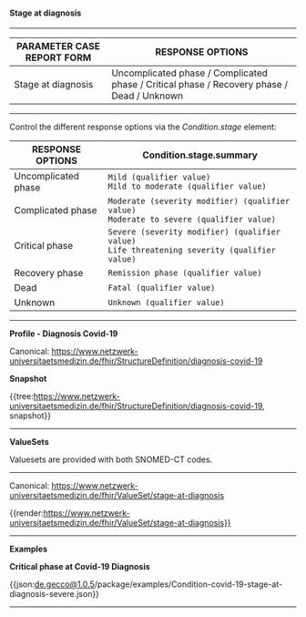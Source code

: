 #### Stage at diagnosis

---

| PARAMETER CASE REPORT FORM | RESPONSE OPTIONS |
|--------------|-----------|
| Stage at diagnosis | Uncomplicated phase / Complicated phase / Critical phase / Recovery phase / Dead / Unknown | 

---

Control the different response options via the *Condition.stage* element:

| RESPONSE OPTIONS | Condition.stage.summary |
|--------------|-----------|
| Uncomplicated phase | `Mild (qualifier value)`<br>`Mild to moderate (qualifier value)` |
| Complicated phase | `Moderate (severity modifier) (qualifier value)`<br>`Moderate to severe (qualifier value)` |
| Critical phase | `Severe (severity modifier) (qualifier value)`<br>`Life threatening severity (qualifier value)` |
| Recovery phase | `Remission phase (qualifier value)` | 
| Dead | `Fatal (qualifier value)` | 
| Unknown | `Unknown (qualifier value)` | 

---

**Profile - Diagnosis Covid-19**

Canonical: https://www.netzwerk-universitaetsmedizin.de/fhir/StructureDefinition/diagnosis-covid-19

**Snapshot**

{{tree:https://www.netzwerk-universitaetsmedizin.de/fhir/StructureDefinition/diagnosis-covid-19, snapshot}}

---

**ValueSets**

Valuesets are provided with both SNOMED-CT codes.

---

Canonical: https://www.netzwerk-universitaetsmedizin.de/fhir/ValueSet/stage-at-diagnosis

{{render:https://www.netzwerk-universitaetsmedizin.de/fhir/ValueSet/stage-at-diagnosis}}

---

**Examples**

**Critical phase at Covid-19 Diagnosis**
<br>

{{json:de.gecco@1.0.5/package/examples/Condition-covid-19-stage-at-diagnosis-severe.json}}  

---